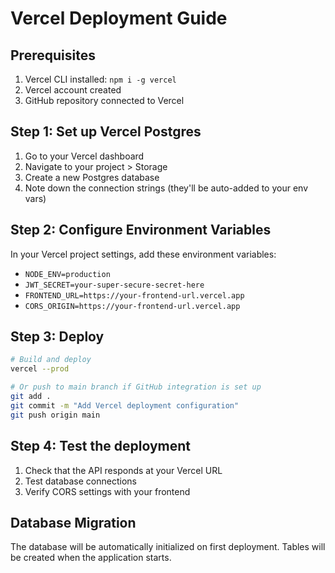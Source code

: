 # Vercel Deployment Guide

## Prerequisites
1. Vercel CLI installed: `npm i -g vercel`
2. Vercel account created
3. GitHub repository connected to Vercel

## Step 1: Set up Vercel Postgres
1. Go to your Vercel dashboard
2. Navigate to your project > Storage
3. Create a new Postgres database
4. Note down the connection strings (they'll be auto-added to your env vars)

## Step 2: Configure Environment Variables
In your Vercel project settings, add these environment variables:
- `NODE_ENV=production`
- `JWT_SECRET=your-super-secure-secret-here`
- `FRONTEND_URL=https://your-frontend-url.vercel.app`
- `CORS_ORIGIN=https://your-frontend-url.vercel.app`

## Step 3: Deploy
```bash
# Build and deploy
vercel --prod

# Or push to main branch if GitHub integration is set up
git add .
git commit -m "Add Vercel deployment configuration"
git push origin main
```

## Step 4: Test the deployment
1. Check that the API responds at your Vercel URL
2. Test database connections
3. Verify CORS settings with your frontend

## Database Migration
The database will be automatically initialized on first deployment.
Tables will be created when the application starts.
